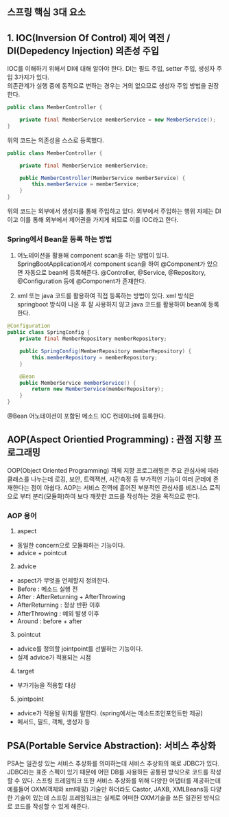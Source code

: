 ## 스프링 핵심 3대 요소

## 1. IOC(Inversion Of Control) 제어 역전 / DI(Depedency Injection) 의존성 주입

IOC를 이해하기 위해서 DI에 대해 알아야 한다. DI는 필드 주입, setter 주입, 생성자 주입 3가지가 있다.   
의존관계가 실행 중에 동적으로 변하는 경우는 거의 없으므로 생성자 주입 방법을 권장한다.   

```java
public class MemberController {

    private final MemberService memberService = new MemberService();
}

```

위의 코드는 의존성을 스스로 등록했다.

```java
public class MemberController {

    private final MemberService memberService;

    public MemberController(MemberService memberService) {
        this.memberService = memberService;
    }
}
```

위의 코드는 외부에서 생성자를 통해 주입하고 있다. 외부에서 주입하는 행위 자체는 DI이고 이를 통해 외부에서 제어권을 가지게 되므로 이를 IOC라고 한다.

### Spring에서 Bean을 등록 하는 방법

1. 어노테이션을 활용해 component scan을 하는 방법이 있다.
SpringBootApplication에서 component scan을 하여 @Component가 있으면 자동으로 bean에 등록해준다. @Controller, @Service, @Repository, @Configuration 등에 @Component가 존재한다.

2. xml 또는 java 코드를 활용하여 직접 등록하는 방법이 있다.
xml 방식은 springboot 방식이 나온 후 잘 사용하지 않고 java 코드를 활용하여 bean에 등록한다.

```java
@Configuration
public class SpringConfig {
    private final MemberRepository memberRepository;

    public SpringConfig(MemberRepository memberRepository) {
        this.memberRepository = memberRepository;
    }

    @Bean
    public MemberService memberService() {
        return new MemberService(memberRepository);
    }
}
```

@Bean 어노테이션이 포함된 메소드 IOC 컨테이너에 등록한다.

## AOP(Aspect Orientied Programming) : 관점 지향 프로그래밍

OOP(Object Oriented Programming) 객체 지향 프로그래밍은 주요 관심사에 따라 클래스를 나누는데 로깅, 보안, 트랙잭션, 시간측정 등 부가적인 기능이 여러 군데에 존재한다는 점이 아쉽다.
AOP는 서비스 전역에 흩어진 부분적인 관심사를 비즈니스 로직으로 부터 분리(모듈화)하여 보다 깨끗한 코드를 작성하는 것을 목적으로 한다.

### AOP 용어

1. aspect
- 동일한 concern으로 모듈화하는 기능이다.
- advice + pointcut

2. advice
- aspect가 무엇을 언제할지 정의한다.
- Before : 메소드 실행 전
- After : AfterReturning + AfterThrowing
- AfterReturning : 정상 반환 이후
- AfterThrowing : 예외 발생 이후
- Around : before + after

3. pointcut
- advice를 정의할 jointpoint를 선별하는 기능이다.
- 실제 advice가 적용되는 시점

4. target
- 부가기능을 적용할 대상

5. jointpoint
- advice가 적용될 위치를 말한다. (spring에서는 메소드조인포인트만 제공)
- 메서드, 필드, 객체, 생성자 등

## PSA(Portable Service Abstraction): 서비스 추상화

PSA는 일관성 있는 서비스 추상화를 의미하는데 서비스 추상화의 예로 JDBC가 있다. JDBC라는 표준 스펙이 있기 때문에 어떤 DB를 사용하든 공통된 방식으로 코드를 작성할 수 있다.
스프링 프레임워크 또한 서비스 추상화를 위해 다양한 어댑터를 제공하는데 예를들어 OXM(객체와 xml매핑) 기술만 하더라도 Castor, JAXB, XMLBeans등 다양한 기술이 있는데 스프링 프레임워크는 실제로 어떠한 OXM기술을 쓰든 일관된 방식으로 코드를 작성할 수 있게 해준다.

